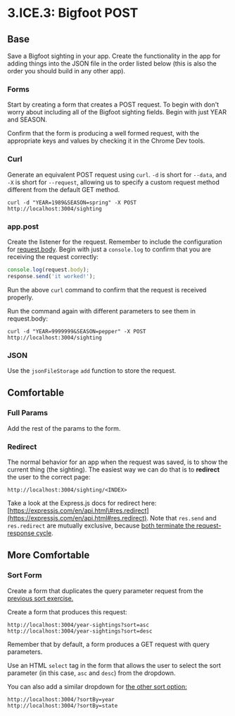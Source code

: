 # 3.ICE.3: Bigfoot POST

## Base

Save a Bigfoot sighting in your app. Create the functionality in the app for adding things into the JSON file in the order listed below \(this is also the order you should build in any other app\).

### Forms

Start by creating a form that creates a POST request. To begin with don't worry about including all of the Bigfoot sighting fields. Begin with just YEAR and SEASON.

Confirm that the form is producing a well formed request, with the appropriate keys and values by checking it in the Chrome Dev tools.

### Curl

Generate an equivalent POST request using `curl`. `-d` is short for `--data`, and `-X` is short for `--request`, allowing us to specify a custom request method different from the default GET method.

```text
curl -d "YEAR=1989&SEASON=spring" -X POST http://localhost:3004/sighting
```

### app.post

Create the listener for the request. Remember to include the configuration for [request.body](../3.1-express-js/3.1.3-post-requests.md#keys-and-values). Begin with just a `console.log` to confirm that you are receiving the request correctly:

```javascript
console.log(request.body);
response.send('it worked!');
```

Run the above `curl` command to confirm that the request is received properly.

Run the command again with different parameters to see them in request.body:

```text
curl -d "YEAR=9999999&SEASON=pepper" -X POST http://localhost:3004/sighting
```

### JSON

Use the `jsonFileStorage` `add` function to store the request.

## Comfortable

### Full Params

Add the rest of the params to the form.

### Redirect

The normal behavior for an app when the request was saved, is to show the current thing \(the sighting\). The easiest way we can do that is to **redirect** the user to the correct page:

```markup
http://localhost:3004/sighting/<INDEX>
```

Take a look at the Express.js docs for redirect here: [https://expressjs.com/en/api.html\#res.redirect](https://expressjs.com/en/api.html#res.redirect). Note that `res.send` and `res.redirect` are mutually exclusive, because [both terminate the request-response cycle](https://stackoverflow.com/questions/48813930/res-send-after-res-redirect-in-nodejs).

## More Comfortable

### Sort Form

Create a form that duplicates the query parameter request from the [previous sort exercise.](3.ice.1-bigfoot.md#sort-by)

Create a form that produces this request:

```text
http://localhost:3004/year-sightings?sort=asc
http://localhost:3004/year-sightings?sort=desc
```

Remember that by default, a form produces a GET request with query parameters.

Use an HTML `select` tag in the form that allows the user to select the sort parameter \(in this case, `asc` and `desc`\) from the dropdown.

You can also add a similar dropdown for [the other sort option:](3.ice.2-bigfoot-ejs.md#sort-by)

```markup
http://localhost:3004/?sortBy=year
http://localhost:3004/?sortBy=state
```

